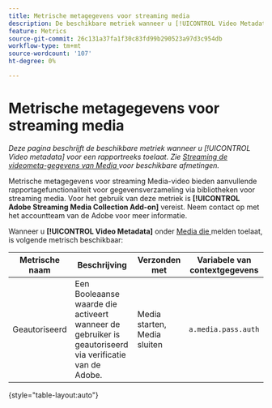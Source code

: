 ```yaml
---
title: Metrische metagegevens voor streaming media
description: De beschikbare metriek wanneer u [!UICONTROL Video Metadata] voor een rapportreeks toelaat.
feature: Metrics
source-git-commit: 26c131a37fa1f30c83fd99b290523a97d3c954db
workflow-type: tm+mt
source-wordcount: '107'
ht-degree: 0%

---
```


# Metrische metagegevens voor streaming media

*Deze pagina beschrijft de beschikbare metriek wanneer u [!UICONTROL Video metadata] voor een rapportreeks toelaat. Zie [ Streaming de videometa-gegevens van Media ](../dimensions/sm-video-metadata.md) voor beschikbare afmetingen.*

Metrische metagegevens voor streaming Media-video bieden aanvullende rapportagefunctionaliteit voor gegevensverzameling via bibliotheken voor streaming media. Voor het gebruik van deze metriek is **[!UICONTROL Adobe Streaming Media Collection Add-on]** vereist. Neem contact op met het accountteam van de Adobe voor meer informatie.

Wanneer u **[!UICONTROL Video Metadata]** onder [ Media die ](/help/admin/admin/c-manage-report-suites/c-edit-report-suites/media-management.md) melden toelaat, is volgende metrisch beschikbaar:

| Metrische naam | Beschrijving | Verzonden met | Variabele van contextgegevens |
| --- | --- | --- | --- |
| Geautoriseerd | Een Booleaanse waarde die activeert wanneer de gebruiker is geautoriseerd via verificatie van de Adobe. | Media starten, Media sluiten | `a.media.pass.auth` |

{style="table-layout:auto"}

